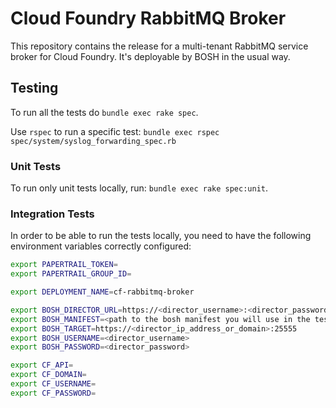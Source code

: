 # Cloud Foundry RabbitMQ Broker

This repository contains the release for a multi-tenant RabbitMQ service broker
for Cloud Foundry. It's deployable by BOSH in the usual way.

## Testing

To run all the tests do `bundle exec rake spec`.

Use `rspec` to run a specific test:
`bundle exec rspec spec/system/syslog_forwarding_spec.rb`

### Unit Tests

To run only unit tests locally, run: `bundle exec rake spec:unit`.

### Integration Tests
In order to be able to run the tests locally, you need to have the following
environment variables correctly configured:

```bash
export PAPERTRAIL_TOKEN=
export PAPERTRAIL_GROUP_ID=

export DEPLOYMENT_NAME=cf-rabbitmq-broker

export BOSH_DIRECTOR_URL=https://<director_username>:<director_password>@<director_ip_address_or_domain>:25555
export BOSH_MANIFEST=<path to the bosh manifest you will use in the tests>
export BOSH_TARGET=https://<director_ip_address_or_domain>:25555
export BOSH_USERNAME=<director_username>
export BOSH_PASSWORD=<director_password>

export CF_API=
export CF_DOMAIN=
export CF_USERNAME=
export CF_PASSWORD=
```

